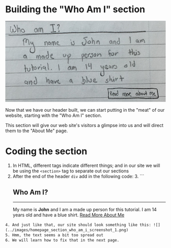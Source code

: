 # Building the "Who Am I" section

![](../images/homepage_section_who_am_i.png)

Now that we have our header built, we can start putting in the "meat" of our website, starting with the "Who Am I" section.

This section will give our web site's visitors a glimpse into us and will direct them to the "About Me" page.

# Coding the section

1. In HTML, different tags indicate different things; and in our site we will be using the ```<section>``` tag to separate out our sections
2. After the end of the header ```div``` add in the following code:
   3. ```
	<!-- WHO AM I SECTION -->
	<section id="who-am-i">
		<h2>Who Am I?</h2>
		<hr>
		<p>
			My name is <strong>John</strong> and I am a made up person for this tutorial. I am 14 years old and have a blue shirt.
			<a href="" class="btn btn-primary pull-right">Read More About Me</a>
		</p>
	</section>
```
4. And just like that, our site should look something like this: ![](../images/homepage_section_who_am_i_screenshot_1.png)
5. Hmm, the text seems a bit too spread out
6. We will learn how to fix that in the next page.